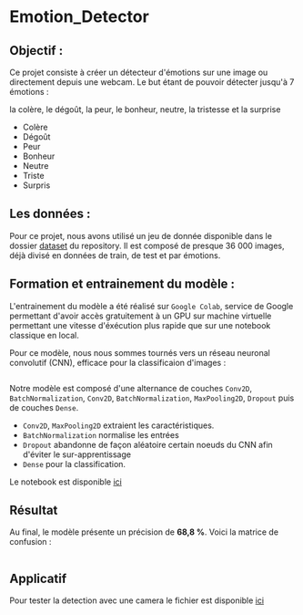 # Emotion_Detector

## Objectif :

Ce projet consiste à créer un détecteur d'émotions sur une image ou directement depuis une webcam. Le but étant de pouvoir détecter jusqu'à 7 émotions :

 la colère, le dégoût, la peur, le bonheur, neutre, la tristesse et la surprise

* Colère
* Dégoût
* Peur
* Bonheur
* Neutre
* Triste
* Surpris

## Les données :

Pour ce projet, nous avons utilisé un jeu de donnée disponible dans le dossier [dataset](./dataset) du repository. Il est composé de presque 36 000 images, déjà divisé en données de train, de test et par émotions.


## Formation et entrainement du modèle :

L'entrainement du modèle a été réalisé sur `Google Colab`, service de Google permettant d'avoir accès gratuitement à un GPU sur machine virtuelle permettant une vitesse d'éxécution plus rapide que sur une notebook classique en local. 

Pour ce modèle, nous nous sommes tournés vers un réseau neuronal convolutif (CNN), efficace pour la classificaion d'images : 

![]()

Notre modèle est composé d'une alternance de couches `Conv2D`, `BatchNormalization`, `Conv2D`, `BatchNormalization`, `MaxPooling2D`, `Dropout` puis de couches `Dense`.

* `Conv2D`, `MaxPooling2D` extraient les caractéristiques.
* `BatchNormalization` normalise les entrées
* `Dropout` abandonne de façon aléatoire certain noeuds du CNN afin d'éviter le sur-apprentissage
* `Dense` pour la classification.

Le notebook est disponible [ici](./classification_model_collab.ipynb)

## Résultat

Au final, le modèle présente un précision de **68,8 %**. Voici la matrice de confusion : 

![]()

## Applicatif

Pour tester la detection avec une camera le fichier est disponible [ici](Test_Model.ipynb)

